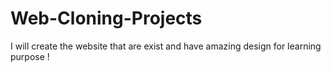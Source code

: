 # Web-Cloning-Projects
I will create the website that are exist and have amazing design for learning purpose !
